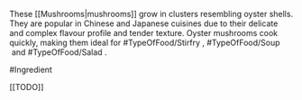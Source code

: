These [[Mushrooms|mushrooms]] grow in clusters resembling oyster shells. They are popular in Chinese and Japanese cuisines due to their delicate and complex flavour profile and tender texture. Oyster mushrooms cook quickly, making them ideal for #TypeOfFood/Stirfry , #TypeOfFood/Soup  and #TypeOfFood/Salad .

#Ingredient 

[[TODO]]